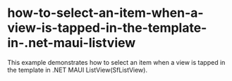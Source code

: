 # how-to-select-an-item-when-a-view-is-tapped-in-the-template-in-.net-maui-listview
This example demonstrates how to select an item when a view is tapped in the template in .NET MAUI ListView(SfListView).
